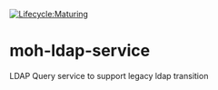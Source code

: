 [![Lifecycle:Maturing](https://img.shields.io/badge/Lifecycle-Maturing-007EC6)](<Redirect-URL>)
# moh-ldap-service
LDAP Query service to support legacy ldap transition
